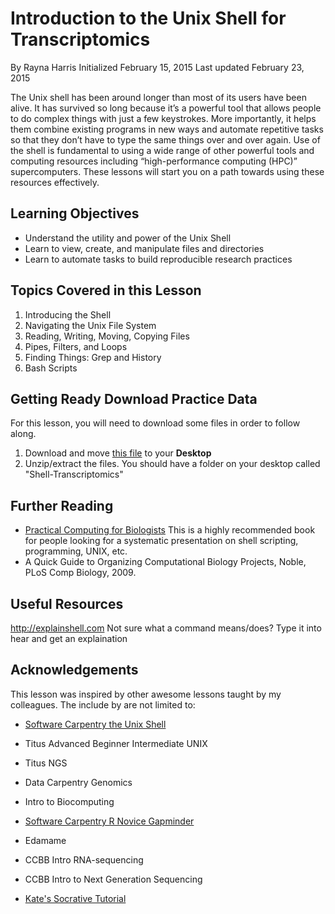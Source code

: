 # Introduction to the Unix Shell for Transcriptomics
By Rayna Harris
Initialized February 15, 2015
Last updated February 23, 2015

The Unix shell has been around longer than most of its users have been alive. It has survived so long because it’s a powerful tool that allows people to do complex things with just a few keystrokes. More importantly, it helps them combine existing programs in new ways and automate repetitive tasks so that they don’t have to type the same things over and over again. Use of the shell is fundamental to using a wide range of other powerful tools and computing resources including “high-performance computing (HPC)” supercomputers. These lessons will start you on a path towards using these resources effectively.

## Learning Objectives
- Understand the utility and power of the Unix Shell
- Learn to view, create, and manipulate files and directories
- Learn to automate tasks to build reproducible research practices

## Topics Covered in this Lesson
01. Introducing the Shell
02. Navigating the Unix File System
03. Reading, Writing, Moving, Copying Files
04. Pipes, Filters, and Loops
05. Finding Things: Grep and History 
06. Bash Scripts

## Getting Ready **Download Practice Data** 
For this lesson, you will need to download some files in order to follow along.
1. Download and move [this file](./Shell_Transcriptomics.zip) to your **Desktop**
2. Unzip/extract the files. You should have a folder on your desktop called "Shell-Transcriptomics"

## Further Reading
- [Practical Computing for Biologists](http://practicalcomputing.org/) This is a highly recommended book for people looking for a systematic presentation on shell scripting, programming, UNIX, etc.
- A Quick Guide to Organizing Computational Biology Projects, Noble, PLoS Comp Biology, 2009.

## Useful Resources
http://explainshell.com Not sure what a command means/does? Type it into hear and get an explaination


## Acknowledgements
This lesson was inspired by other awesome lessons taught by my colleagues. The include by are not limited to:

- [Software Carpentry the Unix Shell](https://github.com/swcarpentry/shell-novic)
- Titus Advanced Beginner Intermediate UNIX
- Titus NGS
- Data Carpentry Genomics
- Intro to Biocomputing
- [Software Carpentry R Novice Gapminder](https://github.com/swcarpentry/r-novice-gapminder)

- Edamame
- CCBB Intro RNA-sequencing
- CCBB Intro to Next Generation Sequencing
- [Kate's Socrative Tutorial](http://pad.software-carpentry.org/swc-instructor-retreat-2015-8PM-UTC)